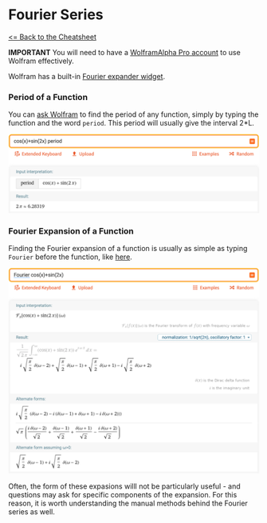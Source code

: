 # Fourier Series

[<= Back to the Cheatsheet](../WolframCheatsheet.md)

**IMPORTANT** You will need to have a [WolframAlpha Pro account](https://www.imperial.ac.uk/admin-services/ict/self-service/computers-printing/devices-and-software/get-software/get-software-for-students/wolfram-alpha-pro/) to use Wolfram effectively.

Wolfram has a built-in [Fourier expander widget](https://www.wolframalpha.com/input/?i=fourier+series).

### Period of a Function
You can [ask Wolfram](https://www.wolframalpha.com/input/?i=cos%28x%29%2Bsin%282x%29+period) to find the period of any function, simply by typing the function and the word `period`. This period will usually give the interval 2*L.

<img src="../wolfram_pics/period.png">

### Fourier Expansion of a Function
Finding the Fourier expansion of a function is usually as simple as typing `Fourier` before the function, like [here](https://www.wolframalpha.com/input/?i=Fourier+cos%28x%29%2Bsin%282x%29).

<img src="../wolfram_pics/fourier.png">

Often, the form of these expasions willl not be particularly useful - and questions may ask for specific components of the expansion. For this reason, it is worth understanding the manual methods behind the Fourier series as well.
